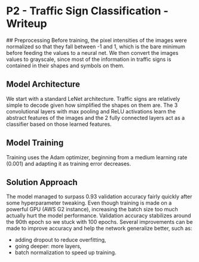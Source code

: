 # P2 - Traffic Sign Classification - Writeup

## Preprocessing
Before training, the pixel intensities of the images were normalized so that they fall between -1 and 1, which is the bare minimum before feeding the values to a neural net. We then convert the images values to grayscale, since most of the information in traffic signs is contained in their shapes and symbols on them.

## Model Architecture
We start with a standard LeNet architecture. Traffic signs are relatively simple to decode given how simplified the shapes on them are. The 3 convolutional layers with max pooling and ReLU activations learn the abstract features of the images and the 2 fully connected layers act as a classifier based on those learned features.

## Model Training
Training uses the Adam optimizer, beginning from a medium learning rate (0.001) and adapting it as training error decreases.

## Solution Approach
The model managed to surpass 0.93 validation accuracy fairly quickly after some hyperparameter tweaking. Even though training is made on a powerful GPU (AWS G2 instance), increasing the batch size too much actually hurt the model performance. Validation accuracy stabilizes around the 90th epoch so we stuck with 100 epochs.
Several improvements can be made to improve accuracy and help the network generalize better, such as:
+ adding dropout to reduce overfitting,
+ going deeper: more layers,
+ batch normalization to speed up training.






